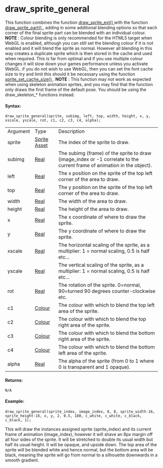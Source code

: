 # draw_sprite_general

This function combines the function [ draw_sprite_ext()
](draw_sprite_ext) with the function [ draw_sprite_part()
](draw_sprite_part) , adding in some additional blending options so
that each corner of the final sprite part can be blended with an
individual colour. **NOTE** : Colour blending is only recommended for
the HTML5 target when WebGL is enabled, although you can still set the
blending colour if it is not enabled and it will blend the sprite as
normal. However all blending in this way creates a duplicate sprite
which is then stored in the cache and used when required. This is far
from optimal and if you use multiple colour changes it will slow down
your games performance unless you activate WebGL. if you do not wish to
use WebGL, then you can set the font cache size to try and limit this
should it be necessary using the function [ sprite_set_cache_size()
](../../Asset_Management/Sprites/Sprite_Manipulation/sprite_set_cache_size_ext)
. **NOTE** : This function may not work as expected when using skeleton
animation sprites, and you may find that the function only draws the
first frame of the default pose. You should be using the
draw_skeleton\_\* functions instead.

#### Syntax:

``` gml
draw_sprite_general(sprite, subimg, left, top, width, height, x, y, xscale, yscale, rot, c1, c2, c3, c4, alpha);
```

|          |                                                                                                           |                                                                                                                         |
|----------|-----------------------------------------------------------------------------------------------------------|-------------------------------------------------------------------------------------------------------------------------|
| Argument | Type                                                                                                      | Description                                                                                                             |
| sprite   |  [Sprite Asset](../../../../../The_Asset_Editors/Sprites)                                             | The index of the sprite to draw.                                                                                        |
| subimg   |  [Real](../../../../../GameMaker_Language/GML_Overview/Data_Types)                                    | The subimg (frame) of the sprite to draw (image_index or -1 correlate to the current frame of animation in the object). |
| left     |  [Real](../../../../../GameMaker_Language/GML_Overview/Data_Types)                                    | The x position on the sprite of the top left corner of the area to draw.                                                |
| top      |  [Real](../../../../../GameMaker_Language/GML_Overview/Data_Types)                                    | The y position on the sprite of the top left corner of the area to draw.                                                |
| width    |  [Real](../../../../../GameMaker_Language/GML_Overview/Data_Types)                                    | The width of the area to draw.                                                                                          |
| height   |  [Real](../../../../../GameMaker_Language/GML_Overview/Data_Types)                                    | The height of the area to draw.                                                                                         |
| x        |  [Real](../../../../../GameMaker_Language/GML_Overview/Data_Types)                                    | The x coordinate of where to draw the sprite.                                                                           |
| y        |  [Real](../../../../../GameMaker_Language/GML_Overview/Data_Types)                                    | The y coordinate of where to draw the sprite.                                                                           |
| xscale   |  [Real](../../../../../GameMaker_Language/GML_Overview/Data_Types)                                    | The horizontal scaling of the sprite, as a multiplier: 1 = normal scaling, 0.5 is half etc...                           |
| yscale   |  [Real](../../../../../GameMaker_Language/GML_Overview/Data_Types)                                    | The vertical scaling of the sprite, as a multiplier: 1 = normal scaling, 0.5 is half etc...                             |
| rot      |  [Real](../../../../../GameMaker_Language/GML_Overview/Data_Types)                                    | The rotation of the sprite. 0=normal, 90=turned 90 degrees counter-clockwise etc.                                       |
| c1       |  [Colour](../../../../../GameMaker_Language/GML_Reference/Drawing/Colour_And_Alpha/Colour_And_Alpha)  | The colour with which to blend the top left area of the sprite.                                                         |
| c2       |  [Colour](../../../../../GameMaker_Language/GML_Reference/Drawing/Colour_And_Alpha/Colour_And_Alpha)  | The colour with which to blend the top right area of the sprite.                                                        |
| c3       |  [Colour](../../../../../GameMaker_Language/GML_Reference/Drawing/Colour_And_Alpha/Colour_And_Alpha)  | The colour with which to blend the bottom right area of the sprite.                                                     |
| c4       |  [Colour](../../../../../GameMaker_Language/GML_Reference/Drawing/Colour_And_Alpha/Colour_And_Alpha)  | The colour with which to blend the bottom left area of the sprite.                                                      |
| alpha    |  [Real](../../../../../GameMaker_Language/GML_Overview/Data_Types)                                    | The alpha of the sprite (from 0 to 1 where 0 is transparent and 1 opaque).                                              |

#### Returns:

``` gml
N/A
```

#### Example:

``` gml
draw_sprite_general(sprite_index, image_index, 8, 8, sprite_width-16, sprite_height-16, x, y, 2, 0.5, 180, c_white, c_white, c_black, c_black, 1);
```

This will draw the instances assigned sprite (sprite_index) and its
current frame of animation (image_index), however it will shave an 8px
margin off all four sides of the sprite. It will be stretched to double
its usual width but half its usual height. It will be opaque, and upside
down. The top area of the sprite will be blended white and hence normal,
but the bottom area will be black, meaning the sprite will go from
normal to a silhouette downwards in a smooth gradient.
